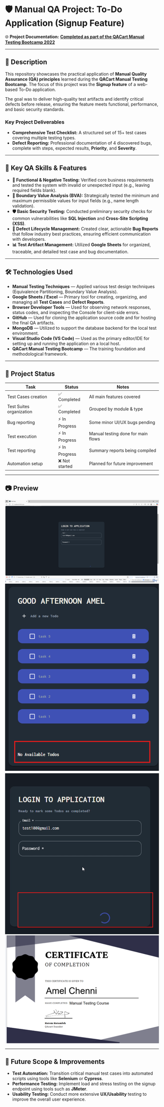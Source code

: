 # 🛡️ Manual QA Project: To-Do Application (Signup Feature)

🌐 **Project Documentation:** [**Completed as part of the QACart Manual Testing Bootcamp 2022**](https://docs.google.com/spreadsheets/d/1MliztrE7Gfmjawfpu6L-VFE9wZbYD2FSqcDvXYrEEE4/edit?gid=0#gid=0)

---

## 📖 Description
This repository showcases the practical application of **Manual Quality Assurance (QA) principles** learned during the **QACart Manual Testing Bootcamp**. The focus of this project was the **Signup feature** of a web-based To-Do application.

The goal was to deliver high-quality test artifacts and identify critical defects before release, ensuring the feature meets functional, performance, and basic security standards.

### Key Project Deliverables
- **Comprehensive Test Checklist:** A structured set of 15+ test cases covering multiple testing types.
- **Defect Reporting:** Professional documentation of 4 discovered bugs, complete with steps, expected results, **Priority**, and **Severity**.

---

## 🚀 Key QA Skills & Features
- **🔬 Functional & Negative Testing:** Verified core business requirements and tested the system with invalid or unexpected input (e.g., leaving required fields blank).
- **🚧 Boundary Value Analysis (BVA):** Strategically tested the minimum and maximum permissible values for input fields (e.g., name length validation).
- **🛡️ Basic Security Testing:** Conducted preliminary security checks for common vulnerabilities like **SQL Injection** and **Cross-Site Scripting (XSS)**.
- **📝 Defect Lifecycle Management:** Created clear, actionable **Bug Reports** that follow industry best practices, ensuring efficient communication with developers.
- **📊 Test Artifact Management:** Utilized **Google Sheets** for organized, traceable, and detailed test case and bug documentation.

---

## 🛠️ Technologies Used

- **Manual Testing Techniques** — Applied various test design techniques (Equivalence Partitioning, Boundary Value Analysis).
- **Google Sheets / Excel** — Primary tool for creating, organizing, and managing all **Test Cases** and **Defect Reports**.
- **Browser Developer Tools** — Used for observing network responses, status codes, and inspecting the Console for client-side errors.
- **GitHub** — Used for cloning the application source code and for hosting the final QA artifacts.
- **MongoDB** — Utilized to support the database backend for the local test environment.
- **Visual Studio Code (VS Code)** — Used as the primary editor/IDE for setting up and running the application on a local host.
- **QACart Manual Testing Bootcamp** — The training foundation and methodological framework.


---

## 📌 Project Status  

| Task | Status | Notes |
|------|--------|-------|
| Test Cases creation | ✅ Completed | All main features covered |
| Test Suites organization | ✅ Completed | Grouped by module & type |
| Bug reporting | ⚡ In Progress | Some minor UI/UX bugs pending |
| Test execution | ⚡ In Progress | Manual testing done for main flows |
| Test reporting | ⚡ In Progress | Summary reports being compiled |
| Automation setup | ❌ Not started | Planned for future improvement |

---

## 📷 Preview  

![Test Case Screenshot](1-app.png)  
![Bugs Screenshot](2-bug3.png)  
![Bugs Screenshot](3-bug2.png)  
![Certificate Screenshot](certificate.png)

---

## 📌 Future Scope & Improvements
- **Test Automation:** Transition critical manual test cases into automated scripts using tools like **Selenium** or **Cypress**.
- **Performance Testing:** Implement load and stress testing on the signup endpoint using tools such as **JMeter**.
- **Usability Testing:** Conduct more extensive **UX/Usability** testing to improve the overall user experience.
